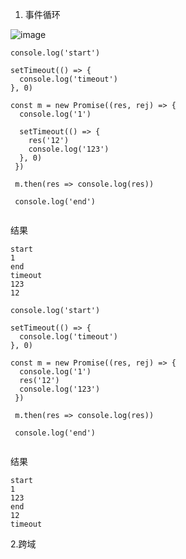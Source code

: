 1. 事件循环

![image](https://res.cloudinary.com/practicaldev/image/fetch/s--hPFPTZp2--/c_limit%2Cf_auto%2Cfl_progressive%2Cq_66%2Cw_880/https://dev-to-uploads.s3.amazonaws.com/i/p54casaaz9oq0g8ztpi5.gif)

```
console.log('start')

setTimeout(() => {
  console.log('timeout')
}, 0)

const m = new Promise((res, rej) => {
  console.log('1')
  
  setTimeout(() => {
    res('12')
    console.log('123')
  }, 0)
 })
 
 m.then(res => console.log(res))
 
 console.log('end')
  
```
结果
```
start
1
end
timeout
123
12
```
```
console.log('start')

setTimeout(() => {
  console.log('timeout')
}, 0)

const m = new Promise((res, rej) => {
  console.log('1')
  res('12')
  console.log('123')
 })
 
 m.then(res => console.log(res))
 
 console.log('end')
  
```
结果
```
start
1
123
end
12
timeout
```
2.跨域


